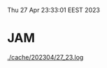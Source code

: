 Thu 27 Apr 23:33:01 EEST 2023
# JAM
<a href='./cache/202304/27_23.log'>./cache/202304/27_23.log</a>

